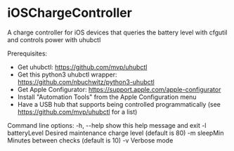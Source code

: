 # iOSChargeController
A charge controller for iOS devices that queries the battery level with cfgutil and controls power with uhubctl

Prerequisites:
- Get uhubctl: https://github.com/mvp/uhubctl
- Get this python3 uhubctl wrapper: https://github.com/nbuchwitz/python3-uhubctl
- Get Apple Configurator: https://support.apple.com/apple-configurator
- Install "Automation Tools" from the Apple Configuration menu
- Have a USB hub that supports being controlled programmatically (see https://github.com/mvp/uhubctl for a list)

Command line options:
  -h, --help       show this help message and exit
  -l batteryLevel  Desired maintenance charge level (default is 80)
  -m sleepMin      Minutes between checks (default is 10)
  -v               Verbose mode
